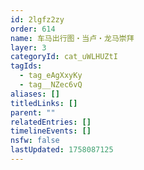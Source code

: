 ```yaml
---
id: 2lgfz2zy
order: 614
name: 车马出行图・当卢・龙马崇拜
layer: 3
categoryId: cat_uWLHUZtI
tagIds:
  - tag_eAgXxyKy
  - tag__NZec6vQ
aliases: []
titledLinks: []
parent: ""
relatedEntries: []
timelineEvents: []
nsfw: false
lastUpdated: 1758087125
---
```


